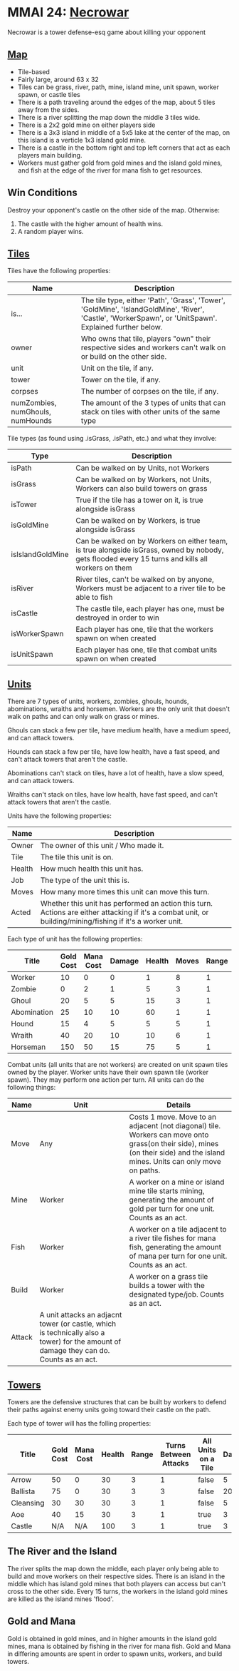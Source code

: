 # MMAI 24: [Necrowar]

Necrowar is a tower defense-esq game about killing your opponent

## [Map][Map]
- Tile-based
- Fairly large, around 63 x 32
- Tiles can be grass, river, path, mine, island mine, unit spawn, worker spawn, or castle tiles
- There is a path traveling around the edges of the map, about 5 tiles away from the sides.
- There is a river splitting the map down the middle 3 tiles wide.
- There is a 2x2 gold mine on either players side
- There is a 3x3 island in middle of a 5x5 lake at the center of the map, on this island is a verticle 1x3 island gold mine.
- There is a castle in the bottom right and top left corners that act as each players main building.
- Workers must gather gold from gold mines and the island gold mines, and fish at the edge of the river for mana fish to get resources.

## Win Conditions
Destroy your opponent's castle on the other side of the map. Otherwise:
1. The castle with the higher amount of health wins.
2. A random player wins.

## [Tiles][Tile]
Tiles have the following properties:

| Name | Description |
|---|---|
| is... | The tile type, either 'Path', 'Grass', 'Tower', 'GoldMine', 'IslandGoldMine', 'River', 'Castle', 'WorkerSpawn', or 'UnitSpawn'. Explained further below. |
| owner | Who owns that tile, players "own" their respective sides and workers can't walk on or build on the other side. |
| unit | Unit on the tile, if any. |
| tower | Tower on the tile, if any. |
| corpses | The number of corpses on the tile, if any. |
| numZombies, numGhouls, numHounds | The amount of the 3 types of units that can stack on tiles with other units of the same type |

Tile types (as found using .isGrass, .isPath, etc.) and what they involve:

| Type | Description |
|---|---|
| isPath | Can be walked on by Units, not Workers |
| isGrass | Can be walked on by Workers, not Units, Workers can also build towers on grass |
| isTower | True if the tile has a tower on it, is true alongside isGrass |
| isGoldMine | Can be walked on by Workers, is true alongside isGrass |
| isIslandGoldMine | Can be walked on by Workers on either team, is true alongside isGrass, owned by nobody, gets flooded every 15 turns and kills all workers on them |
| isRiver | River tiles, can't be walked on by anyone, Workers must be adjacent to a river tile to be able to fish |
| isCastle | The castle tile, each player has one, must be destroyed in order to win |
| isWorkerSpawn | Each player has one, tile that the workers spawn on when created |
| isUnitSpawn | Each player has one, tile that combat units spawn on when created |

## [Units][Unit]
There are 7 types of units, workers, zombies, ghouls, hounds, abominations, wraiths and horsemen. Workers are the only unit that doesn't walk on paths and can only walk on grass or mines.

Ghouls can stack a few per tile, have medium health, have a medium speed, and can attack towers.

Hounds can stack a few per tile, have low health, have a fast speed, and can't attack towers that aren't the castle.

Abominations can't stack on tiles, have a lot of health, have a slow speed, and can attack towers.

Wraiths can't stack on tiles, have low health, have fast speed, and can't attack towers that aren't the castle.

Units have the following properties:

| Name | Description |
|---|---|
| Owner | The owner of this unit / Who made it. |
| Tile | The tile this unit is on. |
| Health | How much health this unit has. |
| Job | The type of the unit this is. |
| Moves | How many more times this unit can move this turn. |
| Acted | Whether this unit has performed an action this turn. Actions are either attacking if it's a combat unit, or building/mining/fishing if it's a worker unit. |

Each type of unit has the following properties:

| Title | Gold Cost | Mana Cost | Damage | Health | Moves | Range | Stackable | 
|---|---|---|---|---|---|---|---|
| Worker | 10 | 0 | 0 | 1 | 8 | 1 | 1 |
| Zombie | 0 | 2 | 1 | 5 | 3 | 1 | 10 |
| Ghoul | 20 | 5 | 5 | 15 | 3 | 1 | 2 |
| Abomination | 25 | 10 | 10 | 60 | 1 | 1 | 1 |
| Hound | 15 | 4 | 5 | 5 | 5 | 1 | 3 |
| Wraith | 40 | 20 | 10 | 10 | 6 | 1 | 1 |
| Horseman | 150 | 50 | 15 | 75 | 5 | 1 | 1 |

Combat units (all units that are not workers) are created on unit spawn tiles owned by the player. Worker units have their own spawn tile (worker spawn). They may perform one action per turn. All units can do the following things:

| Name | Unit | Details |
|---|---|---|
| Move | Any | Costs 1 move. Move to an adjacent (not diagonal) tile. Workers can move onto grass(on their side), mines (on their side) and the island mines. Units can only move on paths. |
| Mine | Worker | A worker on a mine or island mine tile starts mining, generating the amount of gold per turn for one unit. Counts as an act. |
| Fish | Worker | A worker on a tile adjacent to a river tile fishes for mana fish, generating the amount of mana per turn for one unit. Counts as an act. |
| Build | Worker | A worker on a grass tile builds a tower with the designated type/job. Counts as an act. |
| Attack | A unit attacks an adjacnt tower (or castle, which is technically also a tower) for the amount of damage they can do. Counts as an act. |

## [Towers][Tower]

Towers are the defensive structures that can be built by workers to defend their paths against enemy units going toward their castle on the path.

Each type of tower will has the folling properties:

| Title | Gold Cost | Mana Cost | Health | Range | Turns Between Attacks | All Units on a Tile | Damage | 
|---|---|---|---|---|---|---|---|
| Arrow | 50 | 0 | 30 | 3 | 1 | false | 5 |
| Ballista | 75 | 0 | 30 | 3 | 3 | false | 20 |
| Cleansing | 30 | 30 | 30 | 3 | 1 | false | 5 |
| Aoe | 40 | 15 | 30 | 3 | 1 | true | 3 |
| Castle | N/A | N/A | 100 | 3 | 1 | true | 3 |

## The River and the Island
The river splits the map down the middle, each player only being able to build and move workers on their respective sides. There is an island in the middle which has island gold mines that both players can access but can't cross to the other side. Every 15 turns, the workers in the island gold mines are killed as the island mines 'flood'.

## Gold and Mana
Gold is obtained in gold mines, and in higher amounts in the island gold mines, mana is obtained by fishing in the river for mana fish. Gold and Mana in differing amounts are spent in order to spawn units, workers, and build towers.

[Necrowar]: https://github.com/siggame/Cerveau/blob/master/games/necrowar/
[Map]:  https://github.com/siggame/Cerveau/blob/master/games/necrowar/game.ts
[Tile]: https://github.com/siggame/Cerveau/blob/master/games/necrowar/tile.ts
[Unit]: https://github.com/siggame/Cerveau/blob/master/games/necrowar/unit.ts
[Tower]: https://github.com/siggame/Cerveau/blob/master/games/necrowar/tower.ts